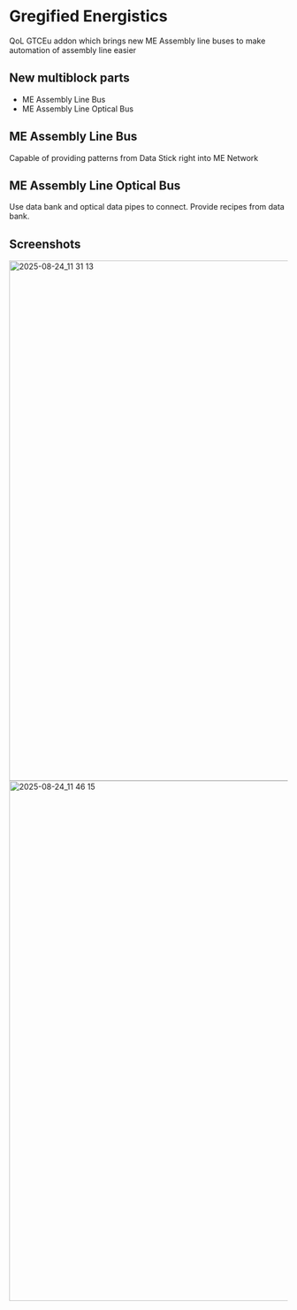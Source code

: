 # Gregified Energistics

QoL GTCEu addon which brings new ME Assembly line buses to make automation of assembly line easier

## New multiblock parts

*   ME Assembly Line Bus
*   ME Assembly Line Optical Bus

##  ME Assembly Line Bus

Capable of providing patterns from Data Stick right into ME Network

## ME Assembly Line Optical Bus

Use data bank and optical data pipes to connect. Provide recipes from data bank.

## Screenshots

<img width="1728" height="941" alt="2025-08-24_11 31 13" src="https://github.com/user-attachments/assets/803aaff9-087a-4dc3-a56e-86f281c67a13" />

<img width="1728" height="941" alt="2025-08-24_11 46 15" src="https://github.com/user-attachments/assets/ff827ee5-4819-4642-9e00-1785afc79aa9" />
